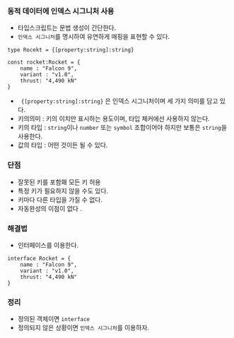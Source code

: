 ### 동적 데이터에 인덱스 시그니처 사용

- 타입스크립트는 문법 생성이 간단한다.
- `인덱스 시그니처`를 명시하여 유연하게 매핑을 표현할 수 있다.

```TS
type Rocekt = {[property:string]:string}

const rocket:Rocket = {
    name : "Falcon 9",
    variant : "v1.0",
    thrust: "4,490 kN"
}
```

- ` {[property:string]:string}` 은 인덱스 시그니처이며 세 가지 의미를 담고 있다.
- 키의의미 : 키의 이치만 표시하는 용도이며, 타입 체커에선 사용하지 않는다.
- 키의 타입 : `string`이나 `number` 또는 `symbol` 조합이어야 하지만 보통은 `string`을 사용한다.
- 값의 타입 : 어떤 것이든 될 수 있다.

### 단점

- 잘못된 키를 포함홰 모든 키 허용
- 특정 키가 필요하지 않을 수도 있다.
- 키마다 다른 타입을 가질 수 없다.
- 자동완성의 이점이 없다 .

### 해결법

- 인터페이스를 이용한다.

```TS
interface Rocket = {
    name : "Falcon 9",
    variant : "v1.0",
    thrust: "4,490 kN"
}
```

### 정리

- 정의된 객체이면 `interface`
- 정의되지 않은 상황이면 `인덱스 시그니처`를 이용하자.
